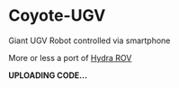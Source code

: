 # Coyote-UGV
Giant UGV Robot controlled via smartphone <br/>

More or less a port of [Hydra ROV](https://github.com/MohammedRashad/Hydra-ROV)


**UPLOADING CODE...**
